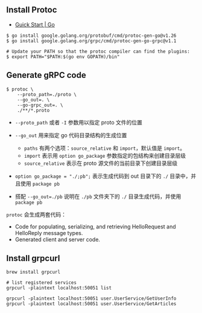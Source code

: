 ## Install Protoc

- [Guick Start | Go](https://grpc.io/docs/languages/go/quickstart/)

```shell
$ go install google.golang.org/protobuf/cmd/protoc-gen-go@v1.26
$ go install google.golang.org/grpc/cmd/protoc-gen-go-grpc@v1.1

# Update your PATH so that the protoc compiler can find the plugins:
$ export PATH="$PATH:$(go env GOPATH)/bin"
```

## Generate gRPC code

```shell
$ protoc \
    --proto_path=./proto \
    --go_out=. \
    --go-grpc_out=. \
    ./**/*.proto
```

- `--proto_path` 或者 `-I` 参数用以指定 proto 文件的位置
- `--go_out` 用来指定 go 代码目录结构的生成位置

  - `paths` 有两个选项：`source_relative` 和 `import`，默认值是 `import`。
  - `import` 表示用 `option go_package` 参数指定的包结构来创建目录层级
  - `source_relative` 表示在 proto 源文件的当前目录下创建目录层级

- `option go_package = "./;pb";` 表示生成代码到 out 目录下的 `./` 目录中，并且使用 `package pb`
- 搭配 `--go_out=./pb` 说明在 `./pb` 文件夹下的 `./` 目录生成代码，并使用 `package pb`

`protoc` 会生成两套代码：

- Code for populating, serializing, and retrieving HelloRequest and HelloReply message types.
- Generated client and server code.

## Install grpcurl

```shell
brew install grpcurl

# list registered services
grpcurl -plaintext localhost:50051 list

grpcurl -plaintext localhost:50051 user.UserService/GetUserInfo
grpcurl -plaintext localhost:50051 user.UserService/GetArticles
```
